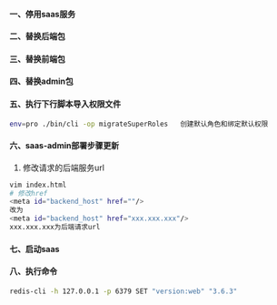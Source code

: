 #### 一、停用saas服务
#### 二、替换后端包
#### 三、替换前端包
#### 四、替换admin包
#### 五、执行下行脚本导入权限文件
```bash
env=pro ./bin/cli -op migrateSuperRoles   创建默认角色和绑定默认权限
```


 #### 六、saas-admin部署步骤更新

1. 修改请求的后端服务url
```bash
vim index.html
# 修改href
<meta id="backend_host" href=""/>
改为
<meta id="backend_host" href="xxx.xxx.xxx"/>
xxx.xxx.xxx为后端请求url
```

#### 七、启动saas
#### 八、执行命令
 ```bash
 redis-cli -h 127.0.0.1 -p 6379 SET "version:web" "3.6.3"
 ```
